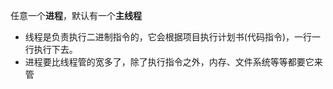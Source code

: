 
任意一个**进程**，默认有一个**主线程**
- 线程是负责执行二进制指令的，它会根据项目执行计划书(代码指令)，一行一行执行下去。
- 进程要比线程管的宽多了，除了执行指令之外，内存、文件系统等等都要它来管
